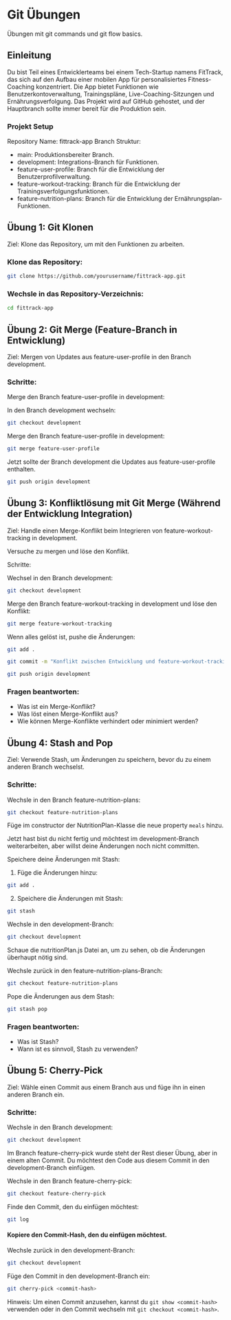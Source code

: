 # Git Übungen

Übungen mit git commands und git flow basics.

## Einleitung

Du bist Teil eines Entwicklerteams bei einem Tech-Startup namens FitTrack, das sich auf den Aufbau einer mobilen App für personalisiertes Fitness-Coaching konzentriert. Die App bietet Funktionen wie Benutzerkontoverwaltung, Trainingspläne, Live-Coaching-Sitzungen und Ernährungsverfolgung. Das Projekt wird auf GitHub gehostet, und der Hauptbranch sollte immer bereit für die Produktion sein.

### Projekt Setup

Repository Name: fittrack-app
Branch Struktur:

- main: Produktionsbereiter Branch.
- development: Integrations-Branch für Funktionen.
- feature-user-profile: Branch für die Entwicklung der Benutzerprofilverwaltung.
- feature-workout-tracking: Branch für die Entwicklung der Trainingsverfolgungsfunktionen.
- feature-nutrition-plans: Branch für die Entwicklung der Ernährungsplan-Funktionen.

## Übung 1: Git Klonen

Ziel: Klone das Repository, um mit den Funktionen zu arbeiten.

### Klone das Repository:

```bash
git clone https://github.com/yourusername/fittrack-app.git
```

### Wechsle in das Repository-Verzeichnis:

```bash
cd fittrack-app
```

## Übung 2: Git Merge (Feature-Branch in Entwicklung)

Ziel: Mergen von Updates aus feature-user-profile in den Branch development.

### Schritte:

Merge den Branch feature-user-profile in development:

In den Branch development wechseln:

```bash
git checkout development
```

Merge den Branch feature-user-profile in development:

```bash
git merge feature-user-profile
```

Jetzt sollte der Branch development die Updates aus feature-user-profile enthalten.

```bash
git push origin development
```

## Übung 3: Konfliktlösung mit Git Merge (Während der Entwicklung Integration)

Ziel: Handle einen Merge-Konflikt beim Integrieren von feature-workout-tracking in development.

Versuche zu mergen und löse den Konflikt.

Schritte:

Wechsel in den Branch development:

```bash
git checkout development
```

Merge den Branch feature-workout-tracking in development und löse den Konflikt:

```bash
git merge feature-workout-tracking
```

Wenn alles gelöst ist, pushe die Änderungen:

```bash
git add .
```

```bash
git commit -m "Konflikt zwischen Entwicklung und feature-workout-tracking gelöst"
```

```bash
git push origin development
```

### Fragen beantworten:

- Was ist ein Merge-Konflikt?
- Was löst einen Merge-Konflikt aus?
- Wie können Merge-Konflikte verhindert oder minimiert werden?

## Übung 4: Stash and Pop

Ziel: Verwende Stash, um Änderungen zu speichern, bevor du zu einem anderen Branch wechselst.

### Schritte:

Wechsle in den Branch feature-nutrition-plans:

```bash
git checkout feature-nutrition-plans
```

Füge im constructor der NutritionPlan-Klasse die neue property `meals` hinzu.

Jetzt hast bist du nicht fertig und möchtest im development-Branch weiterarbeiten, aber willst deine Änderungen noch nicht committen.

Speichere deine Änderungen mit Stash:

1. Füge die Änderungen hinzu:

```bash
git add .
```

2. Speichere die Änderungen mit Stash:

```bash
git stash
```

Wechsle in den development-Branch:

```bash
git checkout development
```

Schaue die nutritionPlan.js Datei an, um zu sehen, ob die Änderungen überhaupt nötig sind.

Wechsle zurück in den feature-nutrition-plans-Branch:

```bash
git checkout feature-nutrition-plans
```

Pope die Änderungen aus dem Stash:

```bash
git stash pop
```

### Fragen beantworten:

- Was ist Stash?
- Wann ist es sinnvoll, Stash zu verwenden?

## Übung 5: Cherry-Pick

Ziel: Wähle einen Commit aus einem Branch aus und füge ihn in einen anderen Branch ein.

### Schritte:

Wechsle in den Branch development:

```bash
git checkout development
```

Im Branch feature-cherry-pick wurde steht der Rest dieser Übung, aber in einem alten Commit. Du möchtest den Code aus diesem Commit in den development-Branch einfügen.

Wechsle in den Branch feature-cherry-pick:

```bash
git checkout feature-cherry-pick
```

Finde den Commit, den du einfügen möchtest:

```bash
git log
```

#### Kopiere den Commit-Hash, den du einfügen möchtest.

Wechsle zurück in den development-Branch:

```bash
git checkout development
```

Füge den Commit in den development-Branch ein:

```bash
git cherry-pick <commit-hash>
```

Hinweis: Um einen Commit anzusehen, kannst du `git show <commit-hash>` verwenden oder in den Commit wechseln mit `git checkout <commit-hash>`.
